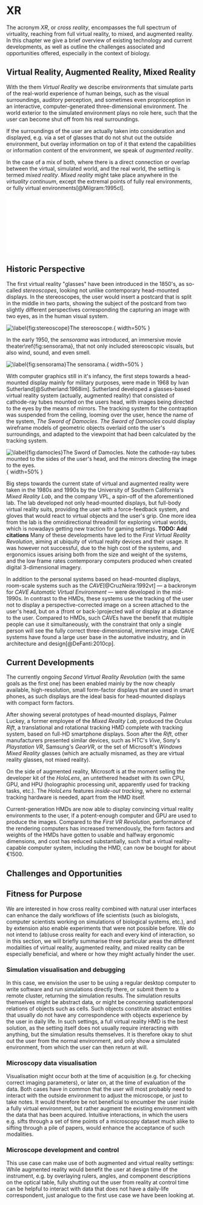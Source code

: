 # XR

The acronym _XR_, or _cross reality_, encompasses the full spectrum of virtuality, reaching from full virtual reality, to mixed, and augmented reality. In this chapter we give a brief overview of existing technology and current developments, as well as outline the challenges associated and opportunities offered, especially in the context of biology.

## Virtual Reality, Augmented Reality, Mixed Reality

With the them _Virtual Reality_ we describe environments that simulate parts of the real-world experience of human beings, such as the visual surroundings, auditory perception, and sometimes even proprioception in an interactive, computer-generated three-dimensional environment. The world exterior to the simulated environment plays no role here, such that the user can become shut off from his real surroundings.

If the surroundings of the user are actually taken into consideration and displayed, e.g. via a set of glasses that do not shut out the outside environment, but overlay information on top of it that extend the capabilities or information content of the environment, we speak of _augmented reality_.

In the case of a mix of both, where there is a direct connection or overlap between the virtual, simulated world, and the real world, the setting is termed _mixed reality_. _Mixed reality_ might take place anywhere in the _virtuality continuum_, except the extremal points of fully real environments, or fully virtual environments[@Milgram:1995cl]. 

![\label{fig:virtuality}Virtuality continuum according to [@Milgram:1995cl], where mixed reality encompasses all settings that are not the extremal points.](figures/virtuality_continuum.pdf)

## Historic Perspective

The first virtual reality "glasses" have been introduced in the 1850's, as so-called _stereoscopes_, looking not unlike contemporary head-mounted displays. In the stereoscopes, the user would insert a postcard that is split in the middle in two parts, showing the subject of the postcard from two slightly different perspectives corresponding the capturing an image with two eyes, as in the human visual system. 

![\label{fig:stereoscope}The stereoscope.](figures/stereoscope.png){ width=50% }

In the early 1950, the _sensorama_ was introduced, an immersive movie theater\ref{fig:sensorama}, that not only included stereoscopic visuals, but also wind, sound, and even smell.

![\label{fig:sensorama}The sensorama.](figures/sensorama.png){ width=50% }

With computer graphics still in it's infancy, the first steps towards a head-mounted display mainly for military purposes, were made in 1968 by Ivan Sutherland[@Sutherland:1968im]. Sutherland developed a glasses-based virtual reality system (actually, augmented reality) that consisted of cathode-ray tubes mounted on the users head, with images being directed to the eyes by the means of mirrors. The tracking system for the contraption was suspended from the ceiling, looming over the user, hence the name of the system, _The Sword of Damocles_. _The Sword of Damocles_ could display wireframe models of geometric objects overlaid onto the user's surroundings, and adapted to the viewpoint that had been calculated by the tracking system.

![\label{fig:damocles}The _Sword of Damocles_. Note the cathode-ray tubes mounted to the sides of the user's head, and the mirrors directing the image to the eyes.](figures/sword-of-damocles.png){ width=50% }

Big steps towards the current state of virtual and augmented reality were taken in the 1980s and 1990s by the University of Southern California's _Mixed Reality Lab_, and the company VPL, a spin-off of the aforementioned lab. The lab developed not only head-mounted displays, but full-body virtual reality suits, providing the user with a force-feedback system, and gloves that would react to virtual objects and the user's grip. One more idea from the lab is the omnidirectional threadmill for exploring virtual worlds, which is nowadays getting new traction for gaming settings. __TODO: Add citations__ Many of these developments have led to the _First Virtual Reality Revolution_, aiming at ubiquity of virtual reality devices and their usage. It was however not successful, due to the high cost of the systems, and ergonomics issues arising both from the size and weight of the systems, and the low frame rates contemporary computers produced when created digital 3-dimensional imagery.

In addition to the personal systems based on head-mounted displays, room-scale systems such as the _CAVE_[@CruzNeira:1992vt] — a backronym for _CAVE Automatic Virtual Environment_ — were developed in the mid-1990s. In contrast to the HMDs, these systems use the tracking of the user not to display a perspective-corrected image on a screen attached to the user's head, but on a (front or back-)projected wall or display at a distance to the user. Compared to HMDs, such CAVEs have the benefit that multiple people can use it simultaneously, with the constraint that only a single person will see the fully correct three-dimensional, immersive image. CAVE systems have found a large user base in the automative industry, and in architecture and design[@DeFanti:2010cp].

## Current Developments

The currently ongoing _Second Virtual Reality Revolution_ (with the same goals as the first one) has been enabled mainly by the now cheaply available, high-resolution, small form-factor displays that are used in smart phones, as such displays are the ideal basis for head-mounted displays with compact form factors.

After showing several prototypes of head-mounted displays, Palmer Luckey, a former employee of the _Mixed Reality Lab_, produced the _Oculus Rift_, a translational and rotational tracking HMD complete with tracking system, based on full-HD smartphone displays. Soon after the _Rift_, other manufacturers presented similar devices, such as HTC's _Vive_, Sony's _Playstation VR_, Samsung's _GearVR_, or the set of Microsoft's _Windows Mixed Reality_ glasses (which are actually misnamed, as they are virtual reality glasses, not mixed reality).

On the side of augmented reality, Microsoft is at the moment selling the developer kit of the _HoloLens_, an untethered headset with its own CPU, GPU, and HPU (holographic processing unit, apparently used for tracking tasks, etc.). The _HoloLens_ features _inside-out tracking_, where no external tracking hardware is needed, apart from the HMD itself.

Current-generation HMDs are now able to display convincing virtual reality environments to the user, if a potent-enough computer and GPU are used to produce the images. Compared to the _First VR Revolution_, performance of the rendering computers has increased tremendously, the form factors and weights of the HMDs have gotten to usable and halfway ergonomic dimensions, and cost has reduced substantially, such that a virtual reality-capable computer system, including the HMD, can now be bought for about €1500.

## Challenges and Opportunities

## Fitness for Purpose

We are interested in how cross reality combined with natural user interfaces can enhance the daily workflows of life scientists (such as biologists, computer scientists working on simulations of biological systems, etc.), and by extension also enable experiments that were not possible before. We do not intend to (ab)use cross reality for each and every kind of interaction, so in this section, we will briefly summarise three particular areas the different modalities of virtual reality, augmented reality, and mixed reality can be especially beneficial, and where or how they might actually hinder the user.

### Simulation visualisation and debugging

In this case, we envision the user to be using a regular desktop computer to write software and run simulations directly there, or submit them to a remote cluster, returning the simulation results. The simulation results themselves might be abstract data, or might be concerning spatiotemporal relations of objects such as cells. Such objects constitute abstract entities that usually do not have any correspondence with objects experience by the user in daily life. In such settings, a full virtual reality HMD is the best solution, as the setting itself does not usually require interacting with anything, but the simulation results themselves. It is therefore okay to shut out the user from the normal environment, and only show a simulated environment, from which the user can then return at will.

### Microscopy data visualisation

Visualisation might occur both at the time of acquisition (e.g. for checking correct imaging parameters), or later on, at the time of evaluation of the data. Both cases have in common that the user will most probably need to interact with the outside environment to adjust the microscope, or just to take notes. It would therefore be not beneficial to encumber the user inside a fully virtual environment, but rather augment the existing environment with the data that has been acquired. Intuitive interactions, in which the users e.g. sifts through a set of time points of a microscopy dataset much alike to sifting through a pile of papers, would enhance the acceptance of such modalities.

### Microscope development and control

This use case can make use of both augmented and virtual reality settings: While augmented reality would benefit the user at design time of the instrument, e.g. by overlaying rulers, angles, and component descriptions on the optical table, fully shutting out the user from reality at control time can be helpful to interact with data that does not have a daily-life correspondent, just analogue to the first use case we have been looking at.

